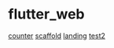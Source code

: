 # flutter_web
[counter](https://f69.github.io/flutter_web/counter)
[scaffold](https://f69.github.io/flutter_web/scaffold)
[landing](https://f69.github.io/flutter_web/landing)
[test2](https://f69.github.io/flutter_web/test2/)
